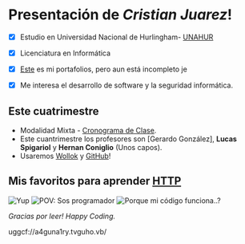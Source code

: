 # Presentación de *Cristian Juarez*!
- [x] Estudio en Universidad Nacional de Hurlingham- [UNAHUR](https://unahur.edu.ar)
- [x] Licenciatura en Informática

- [x] [Este](https://obj1-unahur.github.io/) es mi portafolios, pero aun está incompleto je
- [x] Me interesa el desarrollo de software y la seguridad informática.

## Este cuatrimestre 
* Modalidad Mixta - [Cronograma de Clase](https://docs.google.com/spreadsheets/d/19FZB2t00NWQ7dwygWRktajAV2mjbeTOqePBJ9XRWacw/edit?usp=sharing). 
* Este cuantrimestre los profesores son [Gerardo González], **Lucas Spigariol** y **Hernan Coniglio** (Unos capos).
* Usaremos [Wollok](https://wollok.org) y [GitHub](https://github.com)!

## Mis favoritos para aprender [HTTP](https://http.cat)
![Yup](https://http.cat/407)
![POV: Sos programador](https://http.cat/402)
![Porque mi código funciona..?](https://http.cat/102)

*Gracias por leer! Happy Coding.*














uggcf://a4guna1ry.tvguho.vb/
